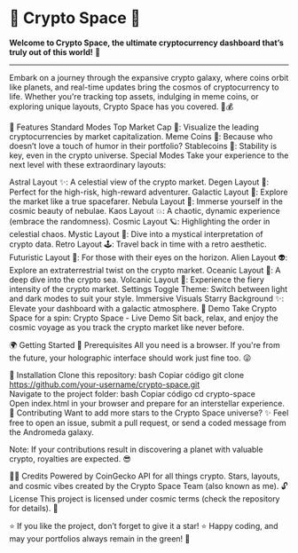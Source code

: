 
# 🚀 Crypto Space 🌌  

**Welcome to Crypto Space, the ultimate cryptocurrency dashboard that’s truly out of this world!** 🌠  

---

Embark on a journey through the expansive crypto galaxy, where coins orbit like planets, and real-time updates bring the cosmos of cryptocurrency to life. Whether you're tracking top assets, indulging in meme coins, or exploring unique layouts, Crypto Space has you covered. 🤖💰

🌟 Features
Standard Modes
Top Market Cap 🚀: Visualize the leading cryptocurrencies by market capitalization.
Meme Coins 🎉: Because who doesn’t love a touch of humor in their portfolio?
Stablecoins 💸: Stability is key, even in the crypto universe.
Special Modes
Take your experience to the next level with these extraordinary layouts:

Astral Layout ✨: A celestial view of the crypto market.
Degen Layout 🤪: Perfect for the high-risk, high-reward adventurer.
Galactic Layout 🌌: Explore the market like a true spacefarer.
Nebula Layout 🌠: Immerse yourself in the cosmic beauty of nebulae.
Kaos Layout 💥: A chaotic, dynamic experience (embrace the randomness).
Cosmic Layout 🪐: Highlighting the order in celestial chaos.
Mystic Layout 🔮: Dive into a mystical interpretation of crypto data.
Retro Layout 🕹️: Travel back in time with a retro aesthetic.
Futuristic Layout 🚀: For those with their eyes on the horizon.
Alien Layout 👽: Explore an extraterrestrial twist on the crypto market.
Oceanic Layout 🌊: A deep dive into the crypto sea.
Volcanic Layout 🌋: Experience the fiery intensity of the crypto market.
Settings
Toggle Theme: Switch between light and dark modes to suit your style.
Immersive Visuals
Starry Background ✨: Elevate your dashboard with a galactic atmosphere.
🎥 Demo
Take Crypto Space for a spin: Crypto Space - Live Demo
Sit back, relax, and enjoy the cosmic voyage as you track the crypto market like never before.

🌍 Getting Started
📡 Prerequisites
All you need is a browser. If you're from the future, your holographic interface should work just fine too. 😜

🌌 Installation
Clone this repository:
bash
Copiar código
git clone https://github.com/your-username/crypto-space.git  
Navigate to the project folder:
bash
Copiar código
cd crypto-space  
Open index.html in your browser and prepare for an interstellar experience.
💫 Contributing
Want to add more stars to the Crypto Space universe? ✨
Feel free to open an issue, submit a pull request, or send a coded message from the Andromeda galaxy.

Note: If your contributions result in discovering a planet with valuable crypto, royalties are expected. 😎

👩‍🚀 Credits
Powered by CoinGecko API for all things crypto.
Stars, layouts, and cosmic vibes created by the Crypto Space Team (also known as me).
🔓 License
This project is licensed under cosmic terms (check the repository for details). 🚀

⭐️ If you like the project, don’t forget to give it a star! ⭐️
Happy coding, and may your portfolios always remain in the green! 💚
